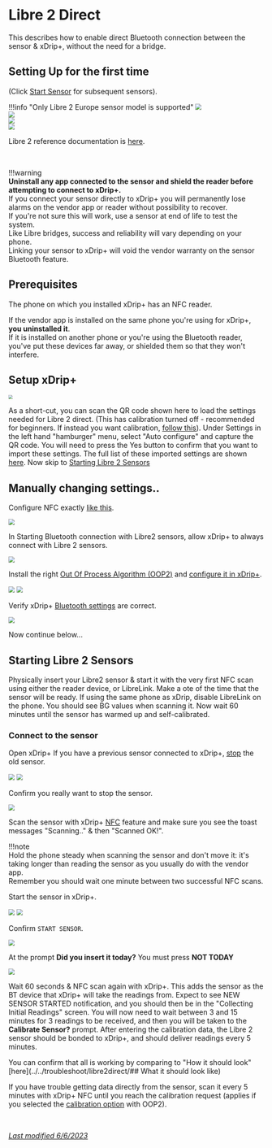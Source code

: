 # Libre 2 Direct

This describes how to enable direct Bluetooth connection between the sensor & xDrip+, without the need for a bridge.

## Setting Up for the first time

(Click [Start Sensor](#starting-libre-2-sensors) for subsequent sensors).

!!!info "Only Libre 2 Europe sensor model is supported"
<img src="../../images/hamburger_menu.png" style="zoom:75%;" />  
<img src="../../images/M-S.png" style="zoom:75%;" />  
<img src="../../images/M-S-HDS.png" style="zoom:75%;" />  
<img src="../images/M-S-HDSlistC.png" style="zoom:75%;" />




Libre 2 reference documentation is [here](https://www.minimallooper.com/post/how-to-setup-freestyle-libre-2-and-oop2-to-use-a-native-bluetooth-connection-in-xdrip).

</br>


!!!warning  
    **Uninstall any app connected to the sensor and shield the reader before attempting to connect to xDrip+.**  
    If you connect your sensor directly to xDrip+ you will permanently lose alarms on the vendor app or reader without possibility to recover.  
    If you're not sure this will work, use a sensor at end of life to test the system.  
    Like Libre bridges, success and reliability will vary depending on your phone.  
    Linking your sensor to xDrip+ will void the vendor warranty on the sensor Bluetooth feature.

## Prerequisites

The phone on which you installed xDrip+ has an NFC reader.

If the vendor app is installed on the same phone you're using for xDrip+, **you uninstalled it**.  
If it is installed on another phone or you're using the Bluetooth reader, you've put these devices far away, or shielded them so that they won't interfere.

## Setup xDrip+

<img src="../images/qr_libre2direct-nocalib.png" style="zoom:50%;" />

As a short-cut, you can scan the QR code shown here to load the settings needed for Libre 2 direct. (This has calibration turned off - recommended for beginners. If instead you want calibration, [follow this](../libre2direct-calib)). Under Settings in the left hand "hamburger" menu, select "Auto configure" and capture the QR code. You will need to press the Yes button to confirm that you want to import these settings. The full list of these imported settings are shown [here](../libre2direct-qr-settings).
Now skip to [Starting Libre 2 Sensors](#starting-libre-2-sensors)

## Manually changing settings..
Configure NFC exactly [like this](../libreNFC/#enabling-nfc).

<img src="../images/M-S-HDS-NFC-L2.png" style="zoom:75%;" />

In Starting Bluetooth connection with Libre2 sensors, allow xDrip+ to always connect with Libre 2 sensors.

<img src="../images/M-S-HDS-NFC-L2b.png" style="zoom:75%;" />

Install the right [Out Of Process Algorithm (OOP2)](../../use/OOP/#oop2) and [configure it in xDrip+](../../use/misc/#out-of-process-algorithm).

<img src="../../use/images/M-S-LCS15h.png" style="zoom:75%;" />

<img src="../../use/images/M-S-LCS15i2.png" style="zoom:75%;" />

Verify xDrip+ [Bluetooth settings](../libreBT/#bridge-settings) are correct.

<img src="../images/M-S-LCS-BT-L2a.png" style="zoom:75%;" />

Now continue below...

## Starting Libre 2 Sensors

Physically insert your Libre2 sensor & start it with the very first NFC scan using either the reader device, or LibreLink. Make a ote of the time that the sensor will be ready. If using the same phone as xDrip, disable LibreLink on the phone. You should see BG values when scanning it. Now wait 60 minutes until the sensor has warmed up and self-calibrated.

### Connect to the sensor

Open xDrip+
If you have a previous sensor connected to xDrip+, [stop](../../use/stopsensor) the old sensor.

<img src="../../images/hamburger_menu.png" style="zoom:75%;" />

<img src="../images/M-StoS.png" style="zoom:75%;" />

Confirm you really want to stop the sensor.

<img src="../images/M-StoSC.png" style="zoom:75%;" />

Scan the sensor with xDrip+ [NFC](../libreNFC) feature and make sure you see the toast messages "Scanning.." & then  "Scanned OK!".

!!!note  
    Hold the phone steady when scanning the sensor and don't move it: it's taking longer than reading the sensor as you usually do with the vendor app.  
    Remember you should wait one minute between two successful NFC scans.

Start the sensor in xDrip+.

<img src="../../images/hamburger_menu.png" style="zoom:75%;" />

<img src="../images/M-StaS.png" style="zoom:75%;" />

Confirm `START SENSOR`. 

<img src="../images/M-StaSC.png" style="zoom:75%;" />

At the prompt **Did you insert it today?** You must press **NOT TODAY**

<img src="../images/M-StaSNotToday.png" style="zoom:75%;" />

Wait 60 seconds & NFC scan again with xDrip+. This adds the sensor as the BT device that xDrip+ will take the readings from. Expect to see NEW SENSOR STARTED notification, and you should then be in the "Collecting Initial Readings" screen.
You will now need to wait between 3 and 15 minutes for 3 readings to be received, and then you will be taken to the **Calibrate Sensor?** prompt.
After entering the calibration data, the Libre 2 sensor should be bonded to xDrip+, and should deliver readings every 5 minutes.

You can confirm that all is working by comparing to "How it should look" [here](../../troubleshoot/libre2direct/## What it should look like)

If you have trouble getting data directly from the sensor, scan it every 5 minutes with xDrip+ NFC until you reach the calibration request (applies if you selected the [calibration option](../../use/misc/#oop2) with OOP2).

</br>

[*Last modified 6/6/2023*](https://github.com/NightscoutFoundation/xDrip/releases/tag/2023.05.26)

